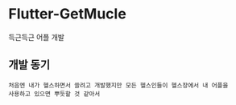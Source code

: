# Flutter-GetMucle
득근득근 어플 개발 

## 개발 동기
```
처음엔 내가 헬스하면서 쓸려고 개발했지만 모든 헬스인들이 헬스장에서 내 어플을 
사용하고 있으면 뿌듯할 것 같아서
```

